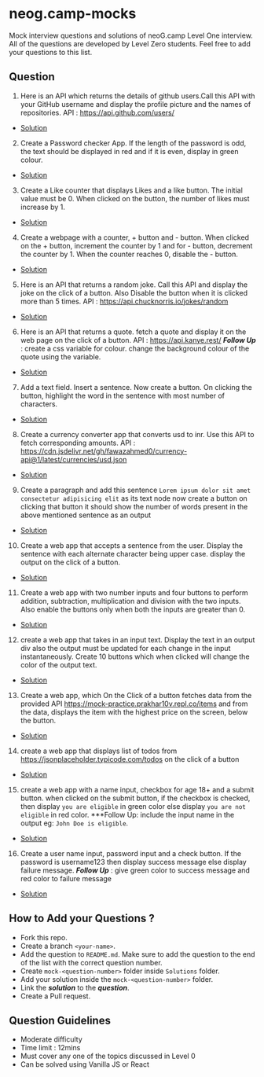 
# neog.camp-mocks
Mock interview questions and solutions of neoG.camp Level One interview.
All of the questions are developed by Level Zero students.
Feel free to add your questions to this list.

## Question 

1. Here is an API which returns the details of github users.Call this API with your GitHub username and display the profile picture and the names of repositories. API : https://api.github.com/users/ 

- [Solution](https://github.com/ArjunGTX/neog.camp-mocks/tree/master/Solutions/mock-1)

2. Create a Password checker App. If the length of the password is odd, the text should be displayed in red and if it is even, display in green colour.


- [Solution](https://github.com/ArjunGTX/neog.camp-mocks/tree/master/Solutions/mock-2)

3. Create a Like counter that displays Likes and a like button. The initial value must be 0. When clicked on the button, the number of likes must increase by 1.


- [Solution](https://github.com/ArjunGTX/neog.camp-mocks/tree/master/Solutions/mock-3)

4. Create a webpage with a counter, + button and - button. When clicked on the + button, increment the counter by 1 and for - button, decrement the counter by 1. When the counter reaches 0, disable the - button.

- [Solution](https://github.com/ArjunGTX/neog.camp-mocks/tree/master/Solutions/mock-4)

5. Here is an API that returns a random joke. Call this API and display the joke on the click of a button. Also Disable the button when it is clicked more than 5 times. API : https://api.chucknorris.io/jokes/random

- [Solution](https://github.com/ArjunGTX/neog.camp-mocks/tree/master/Solutions/mock-5)

6. Here is an API that returns a quote. fetch a quote and display it on the web page on the click of a button. API : https://api.kanye.rest/ ***Follow Up*** : create a css variable for colour. change the background colour of the quote using the variable.

- [Solution](https://github.com/ArjunGTX/neog.camp-mocks/tree/master/Solutions/mock-6)

7. Add a text field. Insert a sentence. Now create a button. On clicking the button, highlight the word in the sentence with most number of characters. 

- [Solution](https://github.com/ArjunGTX/neog.camp-mocks/tree/master/Solutions/mock-7)

8. Create a currency converter app that converts usd to inr. Use this API to fetch corresponding amounts. API :  https://cdn.jsdelivr.net/gh/fawazahmed0/currency-api@1/latest/currencies/usd.json

- [Solution](https://github.com/ArjunGTX/neog.camp-mocks/tree/master/Solutions/mock-8)

9. Create a paragraph  and add this sentence `Lorem ipsum dolor sit amet consectetur adipisicing elit` as its text node now create a button on clicking that button it should show the number of words present  in the above mentioned sentence  as an output

- [Solution](https://github.com/ArjunGTX/neog.camp-mocks/tree/master/Solutions/mock-9)

10. Create a web app that accepts a sentence from the user. Display the sentence with each alternate character being upper case. display the output on the click of a button.

- [Solution](https://github.com/ArjunGTX/neog.camp-mocks/tree/master/Solutions/mock-10)

11. Create a web app with two number inputs and four buttons to perform addition, subtraction, multiplication and division with the two inputs. Also enable the buttons only when both the inputs are greater than 0.

- [Solution](https://github.com/ArjunGTX/neog.camp-mocks/tree/master/Solutions/mock-11)

12. create a web app that takes in an input text. Display the text in an output div also the output must be updated for each change in the input instantaneously. Create 10 buttons which when clicked will change the color of the output text.

- [Solution](https://github.com/ArjunGTX/neog.camp-mocks/tree/master/Solutions/mock-12)

13. Create a web app, which On the Click of a button fetches data from the provided API https://mock-practice.prakhar10v.repl.co/items and from the data, displays the item with the highest price on the screen, below the button.

- [Solution](https://github.com/ArjunGTX/neog.camp-mocks/tree/master/Solutions/mock-13)

14. create a web app that displays list of todos from https://jsonplaceholder.typicode.com/todos on the click of a button

- [Solution](https://github.com/ArjunGTX/neog.camp-mocks/tree/master/Solutions/mock-14)

15. create a web app with a name input, checkbox for age 18+ and a submit button. when clicked on the submit button, if the checkbox is checked, then display `you are eligible` in green color else display `you are not eligible` in red color. ***Follow Up: include the input name in the output eg: `John Doe is eligible`.

- [Solution](https://github.com/ArjunGTX/neog.camp-mocks/tree/master/Solutions/mock-15)

16. Create a user name input, password input and a check button. If the password is username123 then display success message else display failure message. ***Follow Up*** : give green color to success message and red color to failure message

- [Solution](https://github.com/ArjunGTX/neog.camp-mocks/tree/master/Solutions/mock-16)


## How to Add your Questions ?

- Fork this repo.
- Create a branch `<your-name>`.
- Add the question to `README.md`. Make sure to add the question to the end of the list with the correct question number.
- Create `mock-<question-number>` folder inside `Solutions` folder.
- Add your solution inside the `mock-<question-number>` folder.
- Link the ***solution*** to the ***question***.
- Create a Pull request.

## Question Guidelines

- Moderate difficulty 
- Time limit : 12mins
- Must cover any one of the topics discussed in Level 0
- Can be solved using Vanilla JS or React